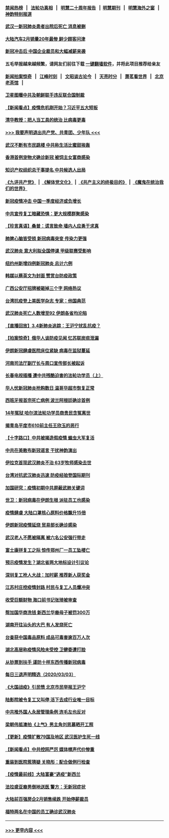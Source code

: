 #### [禁闻热榜](热点新闻.md?=0)  &nbsp;&nbsp;|&nbsp;&nbsp; [法轮功真相](https://github.com/gfw-breaker/truth/blob/master/README.md?=0) &nbsp;&nbsp;|&nbsp;&nbsp; [明慧二十周年报告](https://github.com/gfw-breaker/mh-reports/blob/master/README.md?=0) &nbsp;&nbsp;|&nbsp;&nbsp;[明慧期刊](https://github.com/gfw-breaker/mh-qikan) &nbsp;&nbsp;|&nbsp;&nbsp; [明慧海外之窗](https://github.com/gfw-breaker/mh-news/blob/master/README.md?=0) &nbsp;&nbsp;|&nbsp;&nbsp; [神韵特别报道](https://github.com/gfw-breaker/mh-news/blob/master/shenyun.md?=0)
#### [武汉一新冠肺炎患者出院后死亡 消息被删](../pages/nsc413/n11915512.md?t=03050731) 
#### [大陆汽车2月销量20年最惨 鲜少顾客问津](../pages/nsc413/n11915441.md?t=03050731) 
#### [新冠冲击后 中国企业裁员和大幅减薪来袭](../pages/nsc413/n11915404.md?t=03050731) 
#### 五毛举报越来越频繁，请网友们前往下载 [一键翻墙软件](https://github.com/gfw-breaker/ssr-accounts)，并将此项目推荐给亲友
#### [新闻拍案惊奇](https://github.com/gfw-breaker/banned-news/blob/master/pages/link4.md) &nbsp;&nbsp;|&nbsp;&nbsp; [江峰时刻](https://github.com/gfw-breaker/banned-news/blob/master/pages/link4.md) &nbsp;&nbsp;|&nbsp;&nbsp; [文昭谈古论今](https://github.com/gfw-breaker/banned-news/blob/master/pages/link4.md) &nbsp;&nbsp;|&nbsp;&nbsp; [天亮时分](https://github.com/gfw-breaker/banned-news/blob/master/pages/link4.md) &nbsp;&nbsp;|&nbsp;&nbsp; [萧茗看世界](https://github.com/gfw-breaker/banned-news/blob/master/pages/link4.md) &nbsp;&nbsp;|&nbsp;&nbsp; [北京老茶馆](https://github.com/gfw-breaker/banned-news/blob/master/pages/link4.md) &nbsp;&nbsp;|&nbsp;&nbsp; 
#### [卫星图曝中共及朝鲜联手违反联合国制裁](../pages/nsc413/n11915406.md?t=03050731) 
#### [【新闻看点】疫情危机刚开始？习近平五大短板](../pages/nsc413/n11915146.md?t=03050731) 
#### [清华教授：把人当工具的统治 比病毒更毒](../pages/nsc413/n11915265.md?t=03050731) 
#### [>>> 我要声明退出共产党、共青团、少年队 <<<](https://github.com/begood0513/goodnews/blob/master/quit/letter.md) 
#### [武汉不断有市民跳楼 中共称生活比蜜甜挨轰](../pages/nsc413/n11915311.md?t=03050731) 
#### [香港首例宠物犬确诊新冠 被饲主女富商感染](../pages/nsc413/n11915307.md?t=03050731) 
#### [知识产权组织总干事提名 中共候选人出局](../pages/nsc413/n11915273.md?t=03050731) 
#### [《九评共产党》](https://github.com/begood0513/9ping.md/blob/master/README.md) &nbsp;|&nbsp; [《解体党文化》](../../../../jtdwh.md/blob/master/README.md)  &nbsp;|&nbsp; [《共产主义的终极目的》](../../../../gczydzjmd.md/blob/master/README.md) &nbsp;|&nbsp; [《魔鬼在统治我们的世界》](../../../../mgztzwmdsj.md/blob/master/README.md) 
#### [新冠疫情冲击 中国一季度经济或负增长](../pages/nsc413/n11914902.md?t=03050731) 
#### [中共宣传复工暗藏恐惧：更大规模群聚感染](../pages/nsc413/n11915082.md?t=03050731) 
#### [【珍言真语】桑普：谎言致命 墙内人应勇于求真](../pages/nsc413/n11915169.md?t=03050731) 
#### [肺脾心脑皆受损 新冠病毒突变 传染力更强](../pages/nsc413/n11914921.md?t=03050731) 
#### [武汉肺炎 意大利拟全国停课 甲级联赛受影响](../pages/nsc413/n11914989.md?t=03050731) 
#### [纽约州新增四例新冠肺炎  总计六例](../pages/nsc413/n11914858.md?t=03050731) 
#### [韩媒以蔡英文为封面 赞赏台防疫政策](../pages/nsc413/n11914832.md?t=03050731) 
#### [广西公安厅招牌被砸掉三个字 网络热议](../pages/nsc413/n11914943.md?t=03050731) 
#### [台湾抗疫登上美医学杂志 专家：他国典范](../pages/nsc413/n11913421.md?t=03050731) 
#### [武汉肺炎死亡人数增至92 伊朗各省均沦陷](../pages/nsc413/n11914754.md?t=03050731) 
#### [【直播回放】3.4新肺炎追踪：王沪宁扰乱抗疫？](../pages/nsc413/n11914571.md?t=03050731) 
#### [【拍案惊奇】俄华人谈防疫见闻 忆苏联炭疽泄漏](../pages/nsc413/n11913399.md?t=03050731) 
#### [伊朗新冠肆虐医院床位紧缺 病毒在监狱蔓延](../pages/nsc413/n11914745.md?t=03050731) 
#### [河南司法厅副厅长与周口宣传部长被起诉](../pages/nsc413/n11914144.md?t=03050731) 
#### [长春电视插播 遭中共残酷迫害的法轮功学员（上）](../pages/nsc413/n11889606.md?t=03050731) 
#### [华人忧新冠肺炎抢购数日 温哥华超市恢复正常](../pages/nsc413/n11913740.md?t=03050731) 
#### [西班牙报首宗死亡病例 波兰阿根廷确诊首例](../pages/nsc413/n11914570.md?t=03050731) 
#### [14年冤狱 哈尔滨法轮功学员商贵民含冤离世](../pages/nsc413/n11914283.md?t=03050731) 
#### [揭青岛平度市610前主任王欣玉的恶行](../pages/nsc413/n11912429.md?t=03050731) 
#### [【十字路口】中共被揭造假疫情 蝗虫大军复活](../pages/nsc413/n11913397.md?t=03050731) 
#### [中共在美散布新冠谣言 干扰神韵演出](../pages/nsc413/n11910744.md?t=03050731) 
#### [伊拉克首现武汉肺炎不治 63岁牧师感染去世](../pages/nsc413/n11914263.md?t=03050731) 
#### [台湾对抗武汉肺炎迅速 防疫经验登国际期刊](../pages/nsc413/n11914280.md?t=03050731) 
#### [加国研究：疫情初期中共屏蔽武肺关键词](../pages/nsc413/n11914171.md?t=03050731) 
#### [世卫：新冠病毒在伊朗生根 派驻员工也感染](../pages/nsc413/n11914087.md?t=03050731) 
#### [疫情肆虐 大陆口罩核心原料价格飘升15倍](../pages/nsc413/n11913679.md?t=03050731) 
#### [伊朗新冠疫情延烧 贸易部长确诊感染](../pages/nsc413/n11914152.md?t=03050731) 
#### [武汉老人不愿被隔离 被六名公安强行带走](../pages/nsc413/n11913927.md?t=03050731) 
#### [富士康拼复工之际 惊传郑州厂一员工坠楼亡](../pages/nsc413/n11913994.md?t=03050731) 
#### [预示疫情发生？湖北省两大地标设计引议论](../pages/nsc413/n11914017.md?t=03050731) 
#### [深圳复工抢人大战：加时薪 推荐新人获奖金](../pages/nsc413/n11913665.md?t=03050731) 
#### [江苏村庄控疫情封路 村民与复工人员爆冲突](../pages/nsc413/n11913885.md?t=03050731) 
#### [收受巨额财物 海口前书记张琦被审查](../pages/nsc413/n11913773.md?t=03050731) 
#### [帮加国华商洗钱 新西兰华裔母子被罚300万](../pages/nsc413/n11913533.md?t=03050731) 
#### [湖南开往汕头的大巴 有人发烧死亡](../pages/nsc413/n11913450.md?t=03050731) 
#### [台查获中国毒品原料 成品可毒害逾百万人次](../pages/nsc413/n11913342.md?t=03050731) 
#### [湖北高层称疫情风险未受控 卫健委遭打脸](../pages/nsc413/n11913451.md?t=03050731) 
#### [从钞票到扶手 谨防十样东西传播新冠病毒](../pages/nsc413/n11913125.md?t=03050731) 
#### [每日三退声明精选（2020/03/03）](../pages/nsc413/n11913452.md?t=03050731) 
#### [《大国战疫》引民愤 北京市民举报王沪宁](../pages/nsc413/n11913352.md?t=03050731) 
#### [陆影院被令复工又叫停 活下去成行业唯一目标](../pages/nsc413/n11913007.md?t=03050731) 
#### [中共推外国人永居管理条例 连毛左也反对](../pages/nsc413/n11913090.md?t=03050731) 
#### [梁朝伟抵澳拍《上气》男主角刘思慕晒开工照](../pages/nsc413/n11912695.md?t=03050731) 
#### [【更新】疫情扩散79国及地区 武汉医护生死一线](../pages/nsc413/n11890652.md?t=03050731) 
#### [【新闻看点】中共控网严厉 媒体噤声代价惨重](../pages/nsc413/n11912589.md?t=03050731) 
#### [重装到医院惹猜疑 关晓彤：配合做例行检查](../pages/nsc413/n11912578.md?t=03050731) 
#### [【疫情最前线】大陆富豪“逃疫”新西兰](../pages/nsc413/n11913160.md?t=03050731) 
#### [法拉盛亚裔男倒地送医 警方：无新冠症状](../pages/nsc413/n11913197.md?t=03050731) 
#### [大陆前百强房企2月销售续跌 开始停薪裁员](../pages/nsc413/n11913112.md?t=03050731) 
#### [福特两名在中国的员工确诊武汉肺炎](../pages/nsc413/n11913100.md?t=03050731) 

----
#### [ >>> 更早内容 <<< ](../indexes/nsc413-earlier.md)
